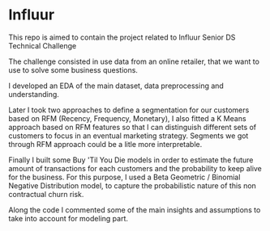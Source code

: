 # Influur
This repo is aimed to contain the project related to Influur Senior DS Technical Challenge

The challenge consisted in use data from an online retailer, that we want to use to solve some business questions. 

I developed an EDA of the main dataset, data preprocessing and understanding. 

Later I took two approaches to define a segmentation for our customers based on RFM (Recency, Frequency, Monetary), I also fitted a K Means approach based on RFM features so that I can distinguish different sets of customers to focus in an eventual marketing strategy. Segments we got through RFM approach could be a litle more interpretable. 

Finally I built some Buy 'Til You Die models in order to estimate the future amount of transactions for each customers and the probability to keep alive for the business. For this purpose, I used a Beta Geometric / Binomial Negative Distribution model, to capture the probabilistic nature of this non contractual churn risk.

Along the code I commented some of the main insights and assumptions to take into account for modeling part.

